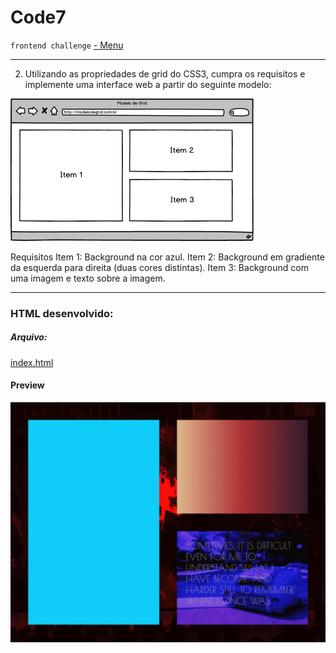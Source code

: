 # Code7
``frontend challenge`` [ - Menu](https://github.com/carlitoshxcx/code7-frontend-challenge/tree/master/)

---

2. Utilizando as propriedades de grid do CSS3, cumpra os requisitos e implemente uma interface web a partir do seguinte modelo:

![grid](grid.png)

Requisitos
Item 1: Background na cor azul.
Item 2: Background em gradiente da esquerda para direita (duas cores distintas).
Item 3: Background com uma imagem e texto sobre a imagem.

---

### HTML desenvolvido:

##### Arquivo: 
[index.html](https://github.com/carlitoshxcx/code7-frontend-challenge/tree/master/css-grid/index.html)


#### Preview
![Preview](preview.png)

